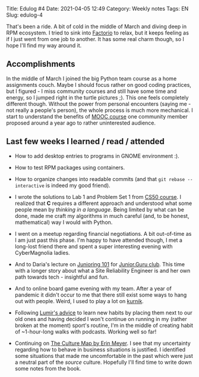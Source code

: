 Title: Edulog #4
Date: 2021-04-05 12:49
Category: Weekly notes
Tags: EN
Slug: edulog-4

That's been a ride. A bit of cold in the middle of March and diving deep in RPM ecosystem.
I tried to sink into [Factorio](https://www.factorio.com/) to relax, but it keeps feeling as if I just went from one job to another. It has some real charm though, so I hope I'll find my way around it.


## Accomplishments

In the middle of March I joined the big Python team course as a home assignments couch.
Maybe I should focus rather on good coding practices, but I figured - I miss community courses and still have some time and energy, so I jumped right in the turtle pictures ;).
This one feels completely different though. Without the power from personal encounters (saying me - not really a people's person), the whole process is much more mechanical. 
I start to understand the benefits of [MOOC course](https://cs.wikipedia.org/wiki/Massive_open_online_course) one community member proposed around a year ago to rather uninterested audience.


## Last few weeks I learned / read / attended
- How to add desktop entries to programs in GNOME environment :).

- How to test RPM packages using containers.

- How to organize changes into readable commits (and that `git rebase --interactive` is indeed my good friend).

- I wrote the solutions to Lab 1 and Problem Set 1 from [CS50 course](https://cs50.harvard.edu/x/2021/weeks/1/).
I realized that **C** requires a different approach and understood what some people mean by *thinking in a language*. 
Being limited by what can be done, made me craft my algorithms in much careful (and, to be honest, mathematical) way I would with Python.

- I went on a meetup regarding financial negotiations. 
A bit out-of-time as I am just past this phase. I'm happy to have attended though, I met a long-lost friend there and spent a super interesting evening with CyberMagnolia ladies.

- And to Daria's lecture on [Junioring 101](https://www.slideshare.net/DariaGrudzien/junioring-101-how-not-to-go-bonkers-at-the-start-devconfcz-2021) for [Junior.Guru club](https://junior.guru/). 
  This time with a longer story about what a Site Reliability Engineer is and her own path towards tech - insightful and fun. 
  
- And to online board game evening with my team. After a year of pandemic it didn't occur to me that there still exist some ways to hang out with people. Weird, I used to play a lot on [kurnik](https://kurnik.pl). 
  
- Following [Lumir's advice](https://www.dropbox.com/s/3q5bp1ykttgqutu/prezentace.html?dl=1) to learn new habits by placing them next to our old ones and having decided I won't continue on running in my (rather broken at the moment) sport's routine, I'm in the middle of creating habit of ~1-hour-long walks with podcasts. Working well so far!

- Continuing on [The Culture Map by Erin Meyer](https://www.goodreads.com/book/show/22085568-the-culture-map). 
I see that my uncertainty regarding how to behave in business situations is justified. 
I identified some situations that made me uncomfortable in the past which were just a neutral part of the _source_ culture. 
Hopefully I'll find time to write down some notes from the book.

